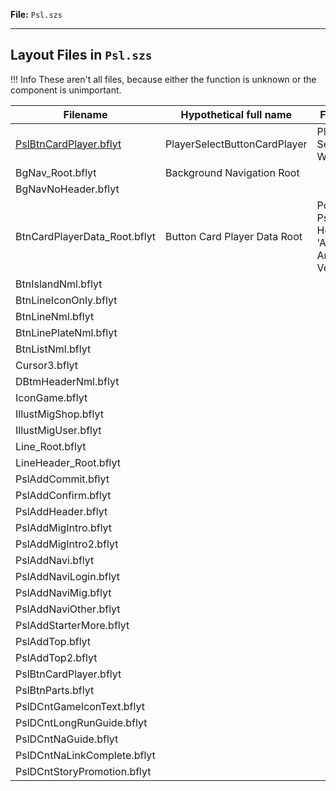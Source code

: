 **File:** `Psl.szs`  

---

## Layout Files in `Psl.szs`

<!-- prettier-ignore -->
!!! Info
    These aren't all files, because either the function is unknown or the component is unimportant.

| Filename                                                  | Hypothetical full name          | Function                                                                       	|
| --------------------------------------------------------- | ------------------------------- | ------------------------------------------------------------------------------- |
| [PslBtnCardPlayer.bflyt](PslBtnCardPlayer.bflyt/index.md) | PlayerSelectButtonCardPlayer    | Player Select Window 														    |
| BgNav_Root.bflyt											| Background Navigation Root	  |																				    |
| BgNavNoHeader.bflyt										|								  |																				    |
| BtnCardPlayerData_Root.bflyt								| Button Card Player Data Root	  | Possibly Psl Horizontal 'Arcade Archives' Version							    |
| BtnIslandNml.bflyt										|								  |																				    |
| BtnLineIconOnly.bflyt										|								  |																				    |
| BtnLineNml.bflyt											|								  |																				    |
| BtnLinePlateNml.bflyt										|								  |																					|
| BtnListNml.bflyt											|								  |																					|
| Cursor3.bflyt											    |								  |																					|
| DBtmHeaderNml.bflyt									    |								  |																				    |
| IconGame.bflyt											|								  |																					|
| IllustMigShop.bflyt										|								  |																					|
| IllustMigUser.bflyt										|								  |																					|
| Line_Root.bflyt											|								  |																					|
| LineHeader_Root.bflyt										|								  |																					|
| PslAddCommit.bflyt										|								  |																					|
| PslAddConfirm.bflyt									    |								  |																					|
| PslAddHeader.bflyt										|								  |																					|
| PslAddMigIntro.bflyt										|								  |																					|
| PslAddMigIntro2.bflyt										|								  |																					|
| PslAddNavi.bflyt											|								  |																					|
| PslAddNaviLogin.bflyt										|								  |																					|
| PslAddNaviMig.bflyt										|								  |																					|
| PslAddNaviOther.bflyt										|								  |																				    |
| PslAddStarterMore.bflyt									|								  |																					|
| PslAddTop.bflyt											|								  |																					|
| PslAddTop2.bflyt											|								  |																					|
| PslBtnCardPlayer.bflyt									|								  |																					|
| PslBtnParts.bflyt											|								  |																					|
| PslDCntGameIconText.bflyt									|								  |																					|
| PslDCntLongRunGuide.bflyt									|								  |																					|
| PslDCntNaGuide.bflyt										|								  |																					|
| PslDCntNaLinkComplete.bflyt								|								  |																					|
| PslDCntStoryPromotion.bflyt								|								  |																					|
